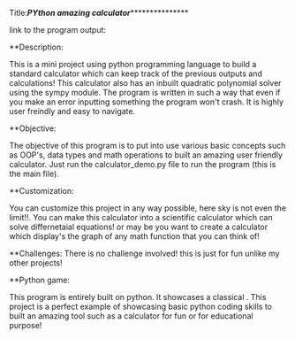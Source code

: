 Title:*************PYthon amazing calculator****************************


link to the program output: 

**Description:

This is a mini project using python programming language to build a standard calculator which can keep track of the previous outputs and calculations! This calculator also has an inbuilt quadratic polynomial solver using the sympy module. The program is written in such a way that even if you make an error inputting something the program won't crash. It is highly user freindly and easy to navigate.

**Objective:

The objective of this program is to put into use various basic concepts such as OOP's, data types and math operations to built an amazing user friendly calculator. Just run the calculator_demo.py file to run the program (this is the main file). 


**Customization:

You can customize this project in any way possible, here sky is not even the limit!!. You can make this calculator into a scientific calculator which can solve differnetaial equations! or may be you want to create a calculator which display's the graph of any math function that you can think of!


**Challenges: 
There is no challenge involved! this is just for fun unlike my other projects!



**Python game: 

This program is entirely built on python. It showcases a classical . This project is a perfect example of showcasing basic python coding skills to built an amazing tool such as a calculator for fun or for educational purpose!
